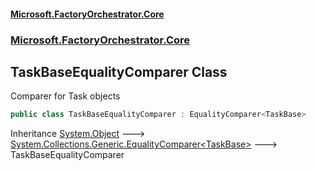 #### [Microsoft.FactoryOrchestrator.Core](./Microsoft-FactoryOrchestrator-Core.md 'Microsoft.FactoryOrchestrator.Core')
### [Microsoft.FactoryOrchestrator.Core](./Microsoft-FactoryOrchestrator-Core.md 'Microsoft.FactoryOrchestrator.Core')
## TaskBaseEqualityComparer Class
Comparer for Task objects  
```csharp
public class TaskBaseEqualityComparer : EqualityComparer<TaskBase>
```
Inheritance [System.Object](https://docs.microsoft.com/en-us/dotnet/api/System.Object 'System.Object') &#129106; [System.Collections.Generic.EqualityComparer&lt;](https://docs.microsoft.com/en-us/dotnet/api/System.Collections.Generic.EqualityComparer-1 'System.Collections.Generic.EqualityComparer')[TaskBase](./Microsoft-FactoryOrchestrator-Core-TaskBase.md 'Microsoft.FactoryOrchestrator.Core.TaskBase')[&gt;](https://docs.microsoft.com/en-us/dotnet/api/System.Collections.Generic.EqualityComparer-1 'System.Collections.Generic.EqualityComparer') &#129106; TaskBaseEqualityComparer  

